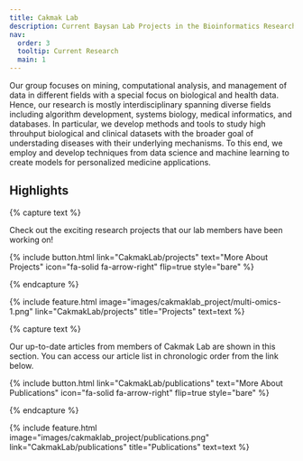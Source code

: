 ```yaml
---
title: Cakmak Lab
description: Current Baysan Lab Projects in the Bioinformatics Research Group
nav:
  order: 3
  tooltip: Current Research
  main: 1
---
```


Our group focuses on mining, computational analysis, and management of data in different fields with a special focus on biological and health data. Hence, our research is mostly interdisciplinary spanning diverse fields including algorithm development, systems biology, medical informatics, and databases. In particular, we develop methods and tools to study high throuhput biological and clinical datasets with the broader goal of understading diseases with their underlying mechanisms. To this end, we employ and develop techniques from data science and machine learning to create models for personalized medicine applications.

## Highlights

{% capture text %}

Check out the exciting research projects that our lab members have been working on!

{%
  include button.html
  link="CakmakLab/projects"
  text="More About Projects"
  icon="fa-solid fa-arrow-right"
  flip=true
  style="bare"
%}

{% endcapture %}

{%
  include feature.html
  image="images/cakmaklab_project/multi-omics-1.png"
  link="CakmakLab/projects"
  title="Projects"
  text=text
%}

{% capture text %}

Our up-to-date articles from members of Cakmak Lab are shown in this section. You can access our article list in chronologic order from the link below.

{%
  include button.html
  link="CakmakLab/publications"
  text="More About Publications"
  icon="fa-solid fa-arrow-right"
  flip=true
  style="bare"
%}

{% endcapture %}

{%
  include feature.html
  image="images/cakmaklab_project/publications.png"
  link="CakmakLab/publications"
  title="Publications"
  text=text
%}
